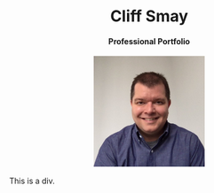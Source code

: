 <h1 align="center">Cliff Smay</h1>
<h4 align="center">Professional Portfolio</h4>
<p align="center">
  <img width="200" height="200" src="Me.jpg">
</p>
<div>This is a div.</div>

</body>
</html>




